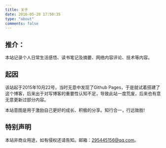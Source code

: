 ```yaml
---
title: 关于
date: 2016-05-20 17:50:35
type: "about"
comments: false
---
```


推介：
----------
本站记录个人日常生活感悟、读书笔记及摘要、网络内容评论、技术等内容。

起因
----------
该站起于2015年10月22号，当时无意中发现了Github Pages，于是就试着搭建了这个博客，后来出于对写博客的重要性认知不足，导致此站一度荒废，后来也有意无意更新过部分内容。  

本站意图是用于激励自己更好的成长、积极的分享。知行合一，行远致胜!

特别声明
----------
本站非商业用途，如有侵权还请告知。邮箱：295445156@qq.com。

 